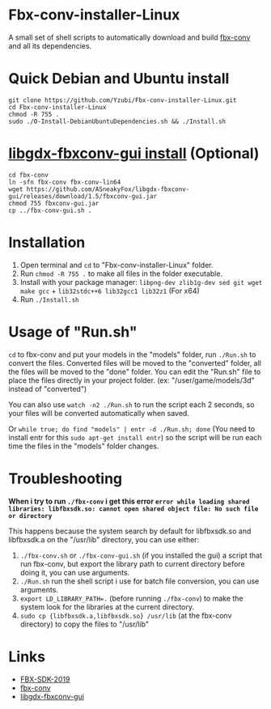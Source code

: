 Fbx-conv-installer-Linux
========================
A small set of shell scripts to automatically download and build [fbx-conv](https://github.com/libgdx/fbx-conv) and all its dependencies.

Quick Debian and Ubuntu install
========================
```
git clone https://github.com/Yzubi/Fbx-conv-installer-Linux.git
cd Fbx-conv-installer-Linux
chmod -R 755 .
sudo ./0-Install-DebianUbuntuDependencies.sh && ./Install.sh
```
[libgdx-fbxconv-gui install](https://github.com/ASneakyFox/libgdx-fbxconv-gui) (Optional)
========================
```
cd fbx-conv
ln -sfn fbx-conv fbx-conv-lin64
wget https://github.com/ASneakyFox/libgdx-fbxconv-gui/releases/download/1.5/fbxconv-gui.jar
chmod 755 fbxconv-gui.jar
cp ../fbx-conv-gui.sh .
```
Installation
========================
1. Open terminal and ```cd``` to "Fbx-conv-installer-Linux" folder.
2. Run ```chmod -R 755 .``` to make all files in the folder executable.
3. Install with your package manager: ```libpng-dev zlib1g-dev sed git wget make gcc``` + ```lib32stdc++6 lib32gcc1 lib32z1``` (For x64)
4. Run ```./Install.sh``` 

Usage of "Run.sh"
========================
```cd``` to fbx-conv and put your models in the "models" folder, run ```./Run.sh``` to convert the files. Converted files will be moved to the "converted" folder, all the files will be moved to the "done" folder. You can edit the "Run.sh" file to place the files directly in your project folder. (ex: "/user/game/models/3d" instead of "converted")

You can also use ```watch -n2 ./Run.sh``` to run the script each 2 seconds, so your files will be converted automatically when saved.

Or ```while true; do find "models" | entr -d ./Run.sh; done``` (You need to install entr for this ```sudo apt-get install entr```) so the script will be run each time the files in the "models" folder changes.

Troubleshooting
========================
**When i try to run ```./fbx-conv``` i get this error ```error while loading shared libraries: libfbxsdk.so: cannot open shared object file: No such file or directory```**

This happens because the system search by default for libfbxsdk.so and libfbxsdk.a on the "/usr/lib" directory, you can use either:
1. ```./fbx-conv.sh``` or ```./fbx-conv-gui.sh``` (if you installed the gui) a script that run fbx-conv, but export the library path to current directory before doing it, you can use arguments.
2. ```./Run.sh``` run the shell script i use for batch file conversion, you can use arguments.
3. ```export LD_LIBRARY_PATH=.``` (before running ```./fbx-conv```) to make the system look for the  libraries at the current directory.
4. ```sudo cp {libfbxsdk.a,libfbxsdk.so} /usr/lib``` (at the fbx-conv directory) to copy the files to "/usr/lib"

Links
========================
- [FBX-SDK-2019](https://www.autodesk.com/developer-network/platform-technologies/fbx-sdk-2019-0)
- [fbx-conv](https://github.com/libgdx/fbx-conv)
- [libgdx-fbxconv-gui](https://github.com/ASneakyFox/libgdx-fbxconv-gui)
